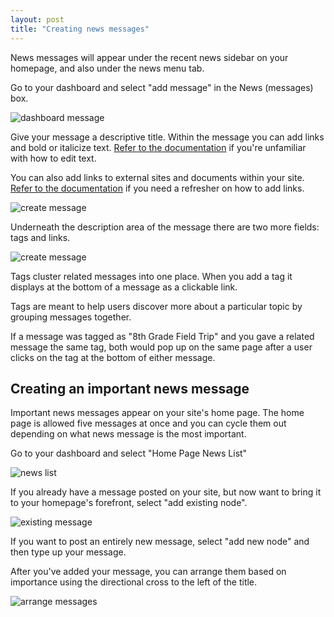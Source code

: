 ```yaml
---
layout: post
title: "Creating news messages"
---
```


News messages will appear under the recent news sidebar on your homepage, and also under the news menu tab.

Go to your dashboard and select "add message" in the News (messages) box. 

![dashboard message](/schoolsites-help/images/news/dashboard-message.png)

Give your message a descriptive title. Within the message you can add links and bold or italicize text. [Refer to the documentation](/schoolsites-help/2014/07/15/editing-page/#wysiwyg) if you're unfamiliar with how to edit text.

You can also add links to external sites and documents within your site. [Refer to the documentation](/schoolsites-help/2014/07/15/adding-links/) if you need a refresher on how to add links.

![create message](/schoolsites-help/images/news/create-message.png)

Underneath the description area of the message there are two more fields: tags and links.

![create message](/schoolsites-help/images/news/adding-nodes.png)

Tags cluster related messages into one place. When you add a tag it displays at the bottom of a message as a clickable link. 

Tags are meant to help users discover more about a particular topic by grouping messages together. 

If a message was tagged as "8th Grade Field Trip" and you gave a related message the same tag, both would pop up on the same page after a user clicks on the tag at the bottom of either message. 

## Creating an important news message

Important news messages appear on your site's home page. The home page is allowed five messages at once and you can cycle them out depending on what news message is the most important.

Go to your dashboard and select "Home Page News List"

![news list](/schoolsites-help/images/news/home-list.png)

If you already have a message posted on your site, but now want to bring it to your homepage's forefront, select "add existing node".

![existing message](/schoolsites-help/images/news/existing-message.png) 

If you want to post an entirely new message, select "add new node" and then type up your message.

After you've added your message, you can arrange them based on importance using the directional cross to the left of the title. 

![arrange messages](/schoolsites-help/images/news/arrange-messages.png)  